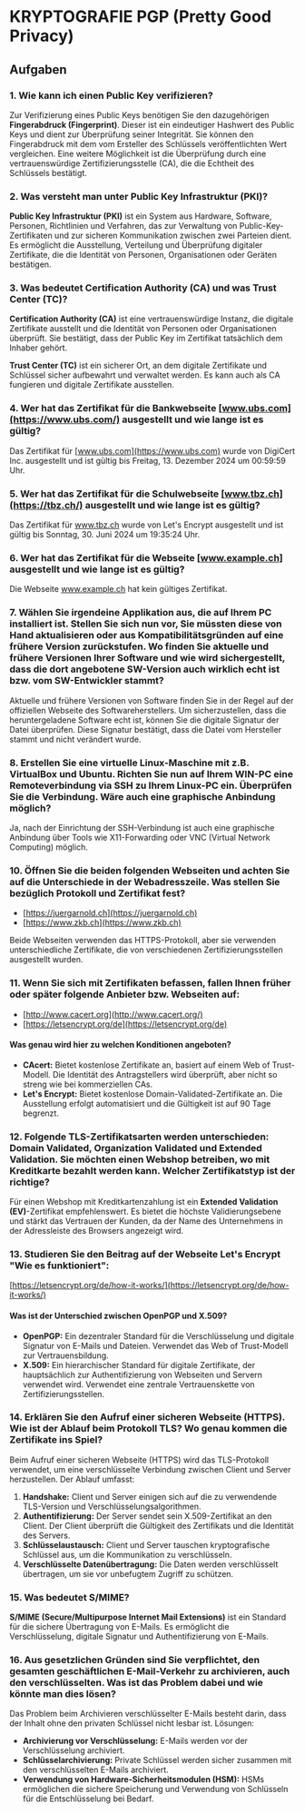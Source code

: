 # KRYPTOGRAFIE PGP (Pretty Good Privacy)

## Aufgaben

### 1. Wie kann ich einen Public Key verifizieren?

Zur Verifizierung eines Public Keys benötigen Sie den dazugehörigen **Fingerabdruck (Fingerprint)**. Dieser ist ein eindeutiger Hashwert des Public Keys und dient zur Überprüfung seiner Integrität. Sie können den Fingerabdruck mit dem vom Ersteller des Schlüssels veröffentlichten Wert vergleichen. Eine weitere Möglichkeit ist die Überprüfung durch eine vertrauenswürdige Zertifizierungsstelle (CA), die die Echtheit des Schlüssels bestätigt.

### 2. Was versteht man unter Public Key Infrastruktur (PKI)?

**Public Key Infrastruktur (PKI)** ist ein System aus Hardware, Software, Personen, Richtlinien und Verfahren, das zur Verwaltung von Public-Key-Zertifikaten und zur sicheren Kommunikation zwischen zwei Parteien dient. Es ermöglicht die Ausstellung, Verteilung und Überprüfung digitaler Zertifikate, die die Identität von Personen, Organisationen oder Geräten bestätigen.

### 3. Was bedeutet Certification Authority (CA) und was Trust Center (TC)?

**Certification Authority (CA)** ist eine vertrauenswürdige Instanz, die digitale Zertifikate ausstellt und die Identität von Personen oder Organisationen überprüft. Sie bestätigt, dass der Public Key im Zertifikat tatsächlich dem Inhaber gehört.

**Trust Center (TC)** ist ein sicherer Ort, an dem digitale Zertifikate und Schlüssel sicher aufbewahrt und verwaltet werden. Es kann auch als CA fungieren und digitale Zertifikate ausstellen.

### 4. Wer hat das Zertifikat für die Bankwebseite [www.ubs.com](https://www.ubs.com/) ausgestellt und wie lange ist es gültig?

Das Zertifikat für [www.ubs.com](https://www.ubs.com) wurde von DigiCert Inc. ausgestellt und ist gültig bis Freitag, 13. Dezember 2024 um 00:59:59 Uhr.

### 5. Wer hat das Zertifikat für die Schulwebseite [www.tbz.ch](https://tbz.ch/) ausgestellt und wie lange ist es gültig?

Das Zertifikat für www.tbz.ch wurde von Let's Encrypt ausgestellt und ist gültig bis Sonntag, 30. Juni 2024 um 19:35:24 Uhr.

### 6. Wer hat das Zertifikat für die Webseite [www.example.ch] ausgestellt und wie lange ist es gültig?

Die Webseite www.example.ch hat kein gültiges Zertifikat.

### 7. Wählen Sie irgendeine Applikation aus, die auf Ihrem PC installiert ist. Stellen Sie sich nun vor, Sie müssten diese von Hand aktualisieren oder aus Kompatibilitätsgründen auf eine frühere Version zurückstufen. Wo finden Sie aktuelle und frühere Versionen Ihrer Software und wie wird sichergestellt, dass die dort angebotene SW-Version auch wirklich echt ist bzw. vom SW-Entwickler stammt?

Aktuelle und frühere Versionen von Software finden Sie in der Regel auf der offiziellen Webseite des Softwareherstellers. Um sicherzustellen, dass die heruntergeladene Software echt ist, können Sie die digitale Signatur der Datei überprüfen. Diese Signatur bestätigt, dass die Datei vom Hersteller stammt und nicht verändert wurde.

### 8. Erstellen Sie eine virtuelle Linux-Maschine mit z.B. VirtualBox und Ubuntu. Richten Sie nun auf Ihrem WIN-PC eine Remoteverbindung via SSH zu Ihrem Linux-PC ein. Überprüfen Sie die Verbindung. Wäre auch eine graphische Anbindung möglich?

Ja, nach der Einrichtung der SSH-Verbindung ist auch eine graphische Anbindung über Tools wie X11-Forwarding oder VNC (Virtual Network Computing) möglich.

### 10. Öffnen Sie die beiden folgenden Webseiten und achten Sie auf die Unterschiede in der Webadresszeile. Was stellen Sie bezüglich Protokoll und Zertifikat fest?

- [https://juergarnold.ch](https://juergarnold.ch)
- [https://www.zkb.ch](https://www.zkb.ch)

Beide Webseiten verwenden das HTTPS-Protokoll, aber sie verwenden unterschiedliche Zertifikate, die von verschiedenen Zertifizierungsstellen ausgestellt wurden.

### 11. Wenn Sie sich mit Zertifikaten befassen, fallen Ihnen früher oder später folgende Anbieter bzw. Webseiten auf:

- [http://www.cacert.org](http://www.cacert.org/)
- [https://letsencrypt.org/de](https://letsencrypt.org/de)

#### Was genau wird hier zu welchen Konditionen angeboten?

- **CAcert:** Bietet kostenlose Zertifikate an, basiert auf einem Web of Trust-Modell. Die Identität des Antragstellers wird überprüft, aber nicht so streng wie bei kommerziellen CAs.
- **Let's Encrypt:** Bietet kostenlose Domain-Validated-Zertifikate an. Die Ausstellung erfolgt automatisiert und die Gültigkeit ist auf 90 Tage begrenzt.

### 12. Folgende TLS-Zertifikatsarten werden unterschieden: Domain Validated, Organization Validated und Extended Validation. Sie möchten einen Webshop betreiben, wo mit Kreditkarte bezahlt werden kann. Welcher Zertifikatstyp ist der richtige?

Für einen Webshop mit Kreditkartenzahlung ist ein **Extended Validation (EV)**-Zertifikat empfehlenswert. Es bietet die höchste Validierungsebene und stärkt das Vertrauen der Kunden, da der Name des Unternehmens in der Adressleiste des Browsers angezeigt wird.

### 13. Studieren Sie den Beitrag auf der Webseite Let's Encrypt "Wie es funktioniert":

[https://letsencrypt.org/de/how-it-works/](https://letsencrypt.org/de/how-it-works/)

#### Was ist der Unterschied zwischen OpenPGP und X.509?

- **OpenPGP:** Ein dezentraler Standard für die Verschlüsselung und digitale Signatur von E-Mails und Dateien. Verwendet das Web of Trust-Modell zur Vertrauensbildung.
- **X.509:** Ein hierarchischer Standard für digitale Zertifikate, der hauptsächlich zur Authentifizierung von Webseiten und Servern verwendet wird. Verwendet eine zentrale Vertrauenskette von Zertifizierungsstellen.

### 14. Erklären Sie den Aufruf einer sicheren Webseite (HTTPS). Wie ist der Ablauf beim Protokoll TLS? Wo genau kommen die Zertifikate ins Spiel?

Beim Aufruf einer sicheren Webseite (HTTPS) wird das TLS-Protokoll verwendet, um eine verschlüsselte Verbindung zwischen Client und Server herzustellen. Der Ablauf umfasst:

1. **Handshake:** Client und Server einigen sich auf die zu verwendende TLS-Version und Verschlüsselungsalgorithmen.
2. **Authentifizierung:** Der Server sendet sein X.509-Zertifikat an den Client. Der Client überprüft die Gültigkeit des Zertifikats und die Identität des Servers.
3. **Schlüsselaustausch:** Client und Server tauschen kryptografische Schlüssel aus, um die Kommunikation zu verschlüsseln.
4. **Verschlüsselte Datenübertragung:** Die Daten werden verschlüsselt übertragen, um sie vor unbefugtem Zugriff zu schützen.

### 15. Was bedeutet S/MIME?

**S/MIME (Secure/Multipurpose Internet Mail Extensions)** ist ein Standard für die sichere Übertragung von E-Mails. Es ermöglicht die Verschlüsselung, digitale Signatur und Authentifizierung von E-Mails.

### 16. Aus gesetzlichen Gründen sind Sie verpflichtet, den gesamten geschäftlichen E-Mail-Verkehr zu archivieren, auch den verschlüsselten. Was ist das Problem dabei und wie könnte man dies lösen?

Das Problem beim Archivieren verschlüsselter E-Mails besteht darin, dass der Inhalt ohne den privaten Schlüssel nicht lesbar ist. Lösungen:

- **Archivierung vor Verschlüsselung:** E-Mails werden vor der Verschlüsselung archiviert.
- **Schlüsselarchivierung:** Private Schlüssel werden sicher zusammen mit den verschlüsselten E-Mails archiviert.
- **Verwendung von Hardware-Sicherheitsmodulen (HSM):** HSMs ermöglichen die sichere Speicherung und Verwendung von Schlüsseln für die Entschlüsselung bei Bedarf.